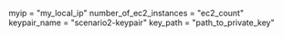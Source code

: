 myip = "my_local_ip"
number_of_ec2_instances = "ec2_count"
keypair_name = "scenario2-keypair"
key_path = "path_to_private_key"
